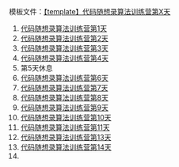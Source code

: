 模板文件：[【template】代码随想录算法训练营第X天](workspace/【template】代码随想录算法训练营第X天.md)

1. [代码随想录算法训练营第1天](blogs/代码随想录算法训练营第1天.md)
2. [代码随想录算法训练营第2天](blogs/代码随想录算法训练营第2天.md)
3. [代码随想录算法训练营第3天](blogs/代码随想录算法训练营第3天.md)
4. [代码随想录算法训练营第4天](blogs/代码随想录算法训练营第4天.md)
5. 第5天休息
6. [代码随想录算法训练营第6天](blogs/代码随想录算法训练营第6天.md)
7. [代码随想录算法训练营第7天](blogs/代码随想录算法训练营第7天.md)
8. [代码随想录算法训练营第8天](blogs/代码随想录算法训练营第8天.md)
9. [代码随想录算法训练营第9天](blogs/代码随想录算法训练营第9天.md)
10. [代码随想录算法训练营第10天](blogs/代码随想录算法训练营第10天.md)
11. [代码随想录算法训练营第11天](blogs/代码随想录算法训练营第11天.md)
12. [代码随想录算法训练营第13天](blogs/代码随想录算法训练营第13天.md)
13. [代码随想录算法训练营第14天](blogs/代码随想录算法训练营第14天.md)
14. 